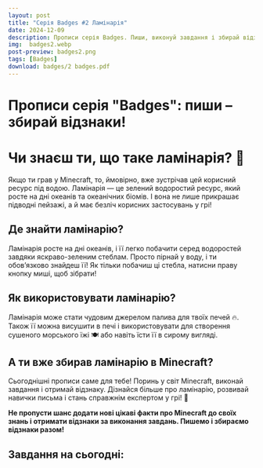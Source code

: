 ```yaml
---
layout: post
title: "Серія Badges #2 Ламінарія"
date: 2024-12-09
description: Прописи серія Badges. Пиши, виконуй завдання і збирай відзнаки, відкриваючи цікаві факти про Minecraft! 
img:  badges2.webp
post-preview: badges2.png
tags: [Badges]
download: badges/2 badges.pdf
---
```




# Прописи серія "Badges": пиши – збирай відзнаки!

# Чи знаєш ти, що таке ламінарія? 🌊

Якщо ти грав у Minecraft, то, ймовірно, вже зустрічав цей корисний ресурс під водою. Ламінарія — це зелений водоростий ресурс, який росте на дні океанів та океанічних біомів. І вона не лише прикрашає підводні пейзажі, а й має безліч корисних застосувань у грі!

## Де знайти ламінарію?  
Ламінарія росте на дні океанів, і її легко побачити серед водоростей завдяки яскраво-зеленим стеблам. Просто пірнай у воду, і ти обов’язково знайдеш її! Як тільки побачиш ці стебла, натисни праву кнопку миші, щоб зібрати!

## Як використовувати ламінарію?  
Ламінарія може стати чудовим джерелом палива для твоїх печей 🔥. Також її можна висушити в печі і використовувати для створення сушеного морського їжі 🍽 або навіть їсти її в сирому вигляді.

## А ти вже збирав ламінарію в Minecraft?  
Сьогоднішні прописи саме для тебе! Поринь у світ Minecraft, виконай завдання і отримай відзнаку. Дізнайся більше про ламінарію, розвивай навички письма і стань справжнім експертом у грі! 🏅

**Не пропусти шанс додати нові цікаві факти про Minecraft до своїх знань і отримати відзнаки за виконання завдань. Пишемо і збираємо відзнаки разом!** ️

## Завдання на сьогодні:
